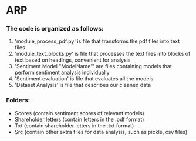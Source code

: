 # ARP

### The code is organized as follows:
1. 'module_process_pdf.py' is file that transforms the pdf files into text files
2. 'module_text_blocks.py' is file that processes the text files into blocks of text based on headings, convenient for analysis
3. 'Sentiment Model "ModelName"' are files containing models that perform sentiment analysis individually
4. 'Sentiment evaluation' is file that evaluates all the models
5. 'Dataset Analysis' is file that describes our cleaned data 



### Folders:
- Scores (contain sentiment scores of relevant models)
- Shareholder letters (contain letters in the .pdf format)
- Txt (contain shareholder letters in the .txt format)
- Src (contain other extra files for data analysis, such as pickle, csv files)
